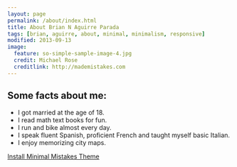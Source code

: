```yaml
---
layout: page
permalink: /about/index.html
title: About Brian N Aguirre Parada
tags: [brian, aguirre, about, minimal, minimalism, responsive]
modified: 2013-09-13
image:
  feature: so-simple-sample-image-4.jpg
  credit: Michael Rose
  creditlink: http://mademistakes.com
---
```


## Some facts about me:

* I got married at the age of 18.
* I read math text books for fun.
* I run and bike almost every day.
* I speak fluent Spanish, proficient French and taught myself basic Italian.
* I enjoy memorizing city maps.

<a markdown="0" href="{{ site.url }}/theme-setup" class="btn">Install Minimal Mistakes Theme</a>

[^1]: Example: *domain.com/category-name/post-title*
